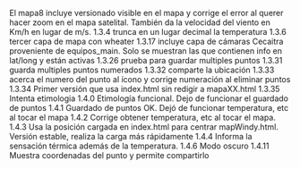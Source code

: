 El mapa8 incluye versionado visible en el mapa y corrige el error al querer hacer zoom en el mapa satelital. También da la velocidad del viento en Km/h en lugar de m/s.
1.3.4 trunca en un lugar decimal la temperatura
1.3.6 tercer capa de mapa con wheater
1.3.17 incluye capa de cámaras Cecaitra proveniente de equipos_main. Solo se muestran las que contienen info en lat/long y están activas
1.3.26 prueba para guardar multiples puntos 
1.3.31 guarda multiples puntos numerados 
1.3.32 comparte la ubicación
1.3.33 acerca el numero del punto al ícono y corrige numeración al eliminar puntos
1.3.34 Primer versión que usa index.html sin redigir a mapaXX.html
1.3.35 Intenta etimologia
1.4.0 Etimología funcional. Dejo de funcionar el guardado de puntos
1.4.1 Guardado de puntos OK. Dejó de funcionar temperatura, etc al tocar el mapa
1.4.2 Corrige obtener temperatura, etc al tocar el mapa.
1.4.3 Usa la posición cargada en index.html para centrar mapWindy.html. Versión estable, realiza la carga más rápidamente
1.4.4 Informa la sensación térmica además de la temperatura.
1.4.6 Modo oscuro
1.4.11 Muestra coordenadas del punto y permite compartirlo
